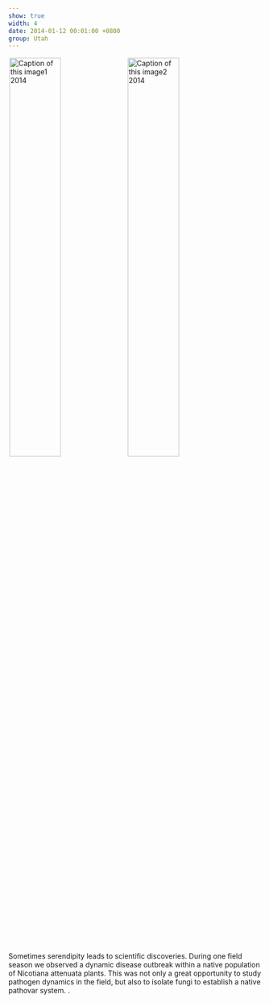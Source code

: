 ```yaml
---
show: true
width: 4
date: 2014-01-12 00:01:00 +0800
group: Utah
---
```

<div>
 <img data-src="{{ 'assets/images/photos/IMG_2093m.jpg' | relative_url }}" class="lazy rounded" style="width: 45%; height: auto;margin: 2px;" src="{{ '/assets/images/empty_300x200.png' | relative_url }}" data-toggle="tooltip" data-placement="top" title="Caption of this image1 2014">
 <img data-src="{{ 'assets/images/photos/IMG_2096m.jpg' | relative_url }}" class="lazy rounded" style="width: 45%; height: auto;margin: 2px;" src="{{ '/assets/images/empty_300x200.png' | relative_url }}" data-toggle="tooltip" data-placement="top" title="Caption of this image2 2014">
      <div class="card-body">
    <p class="card-text">
      Sometimes serendipity leads to scientific discoveries. During one field season we observed a dynamic disease outbreak within a native population of Nicotiana attenuata plants. This was not only a great opportunity to study pathogen dynamics in the field, but also to isolate fungi to establish a native pathovar system. .
    </p>
  </div>
</div>
